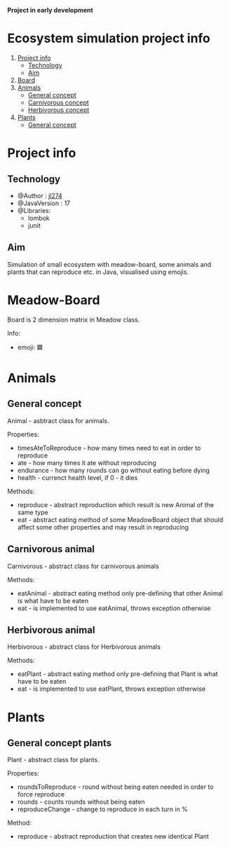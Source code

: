 **Project in early development**

# Ecosystem simulation project info
1. [Project info](#project-info)
    * [Technology](#technology)
    * [Aim](#aim)
2. [Board](#meadow-board)
3. [Animals](#animals)
    * [General concept](#general-concept)
    * [Carnivorous concept](#carnivorous-animal)
    * [Herbivorous concept](#herbivorous-animal)
4. [Plants](#plants)
    * [General concept](#general-concept-plants)

# Project info

## Technology
* @Author : [jl274](https://github.com/jl274)
* @JavaVersion : 17
* @Libraries:
    * lombok
    * junit

## Aim
Simulation of small ecosystem with meadow-board, some animals and plants that can reproduce etc. in Java,
visualised using emojis.

# Meadow-Board
Board is 2 dimension matrix in Meadow class.

Info:
* emoji: 🟩


# Animals

## General concept

Animal - asbtract class for animals.

Properties:
* timesAteToReproduce - how many times need to eat in order to reproduce
* ate - how many times it ate without reproducing
* endurance - how many rounds can go without eating before dying
* health - currenct health level, if 0 - it dies

Methods:
* reproduce - abstract reproduction which result is new Animal of the same type
* eat - abstract eating method of some MeadowBoard object that should 
  affect some other properties and may result in reproducing

## Carnivorous animal
Carnivorous - abstract class for carnivorous animals

Methods:
* eatAnimal - abstract eating method only pre-defining that other Animal is what have to be eaten
* eat - is implemented to use eatAnimal, throws exception otherwise

## Herbivorous animal
Herbivorous - abstract class for Herbivorous animals

Methods:
* eatPlant - abstract eating method only pre-defining that Plant is what have to be eaten
* eat - is implemented to use eatPlant, throws exception otherwise

# Plants

## General concept plants

Plant  - abstract class for plants.

Properties:
* roundsToReproduce - round without being eaten needed in order to force reproduce
* rounds - counts rounds without being eaten
* reproduceChange - change to reproduce in each turn in %

Method:
* reproduce - abstract reproduction that creates new identical Plant
